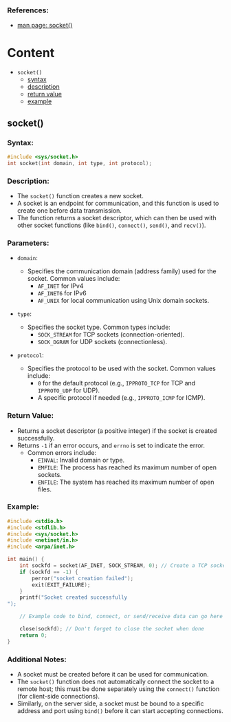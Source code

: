 
### References:
- [man page: socket()](https://man7.org/linux/man-pages/man2/socket.2.html)

# Content
- `socket()`
    - [syntax](#syntax)
    - [description](#description)
    - [return value](#return-value)
    - [example](#example)

## socket()
### Syntax:
```cpp
#include <sys/socket.h>
int socket(int domain, int type, int protocol);
```

### Description:
- The `socket()` function creates a new socket.
- A socket is an endpoint for communication, and this function is used to create one before data transmission.
- The function returns a socket descriptor, which can then be used with other socket functions (like `bind()`, `connect()`, `send()`, and `recv()`).

### Parameters:
- `domain`:
    - Specifies the communication domain (address family) used for the socket. Common values include:
      - `AF_INET` for IPv4
      - `AF_INET6` for IPv6
      - `AF_UNIX` for local communication using Unix domain sockets.
  
- `type`:
    - Specifies the socket type. Common types include:
      - `SOCK_STREAM` for TCP sockets (connection-oriented).
      - `SOCK_DGRAM` for UDP sockets (connectionless).
  
- `protocol`:
    - Specifies the protocol to be used with the socket. Common values include:
      - `0` for the default protocol (e.g., `IPPROTO_TCP` for TCP and `IPPROTO_UDP` for UDP).
      - A specific protocol if needed (e.g., `IPPROTO_ICMP` for ICMP).

### Return Value:
- Returns a socket descriptor (a positive integer) if the socket is created successfully.
- Returns `-1` if an error occurs, and `errno` is set to indicate the error.
  - Common errors include:
    - `EINVAL`: Invalid domain or type.
    - `EMFILE`: The process has reached its maximum number of open sockets.
    - `ENFILE`: The system has reached its maximum number of open files.

### Example:
```cpp
#include <stdio.h>
#include <stdlib.h>
#include <sys/socket.h>
#include <netinet/in.h>
#include <arpa/inet.h>

int main() {
    int sockfd = socket(AF_INET, SOCK_STREAM, 0); // Create a TCP socket
    if (sockfd == -1) {
        perror("socket creation failed");
        exit(EXIT_FAILURE);
    }
    printf("Socket created successfully
");

    // Example code to bind, connect, or send/receive data can go here

    close(sockfd); // Don't forget to close the socket when done
    return 0;
}
```

### Additional Notes:
- A socket must be created before it can be used for communication.
- The `socket()` function does not automatically connect the socket to a remote host; this must be done separately using the `connect()` function (for client-side connections).
- Similarly, on the server side, a socket must be bound to a specific address and port using `bind()` before it can start accepting connections.